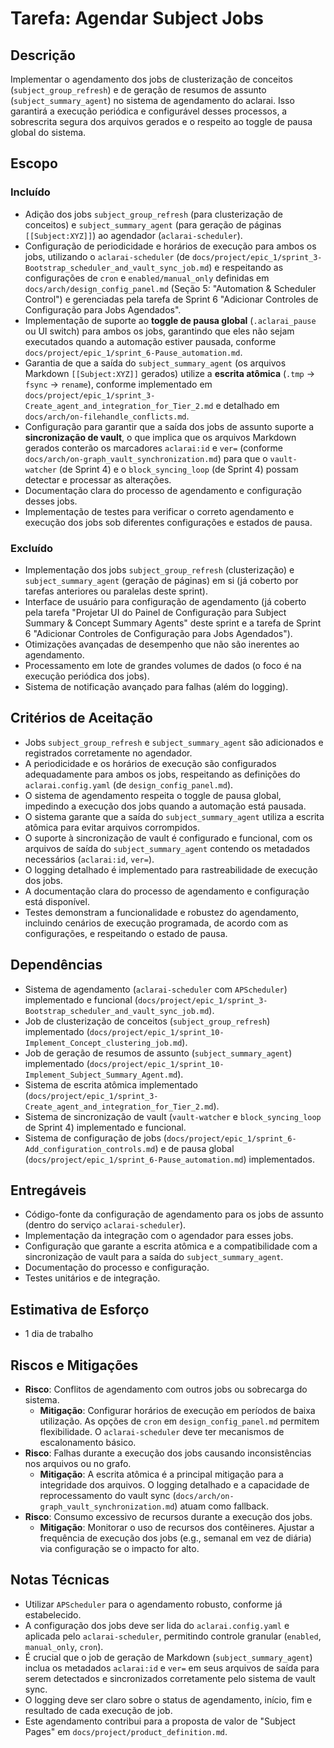 # Tarefa: Agendar Subject Jobs

## Descrição
Implementar o agendamento dos jobs de clusterização de conceitos (`subject_group_refresh`) e de geração de resumos de assunto (`subject_summary_agent`) no sistema de agendamento do aclarai. Isso garantirá a execução periódica e configurável desses processos, a sobrescrita segura dos arquivos gerados e o respeito ao toggle de pausa global do sistema.

## Escopo

### Incluído
- Adição dos jobs `subject_group_refresh` (para clusterização de conceitos) e `subject_summary_agent` (para geração de páginas `[[Subject:XYZ]]`) ao agendador (`aclarai-scheduler`).
- Configuração de periodicidade e horários de execução para ambos os jobs, utilizando o `aclarai-scheduler` (de `docs/project/epic_1/sprint_3-Bootstrap_scheduler_and_vault_sync_job.md`) e respeitando as configurações de `cron` e `enabled/manual_only` definidas em `docs/arch/design_config_panel.md` (Seção 5: "Automation & Scheduler Control") e gerenciadas pela tarefa de Sprint 6 "Adicionar Controles de Configuração para Jobs Agendados".
- Implementação de suporte ao **toggle de pausa global** (`.aclarai_pause` ou UI switch) para ambos os jobs, garantindo que eles não sejam executados quando a automação estiver pausada, conforme `docs/project/epic_1/sprint_6-Pause_automation.md`.
- Garantia de que a saída do `subject_summary_agent` (os arquivos Markdown `[[Subject:XYZ]]` gerados) utilize a **escrita atômica** (`.tmp` → `fsync` → `rename`), conforme implementado em `docs/project/epic_1/sprint_3-Create_agent_and_integration_for_Tier_2.md` e detalhado em `docs/arch/on-filehandle_conflicts.md`.
- Configuração para garantir que a saída dos jobs de assunto suporte a **sincronização de vault**, o que implica que os arquivos Markdown gerados conterão os marcadores `aclarai:id` e `ver=` (conforme `docs/arch/on-graph_vault_synchronization.md`) para que o `vault-watcher` (de Sprint 4) e o `block_syncing_loop` (de Sprint 4) possam detectar e processar as alterações.
- Documentação clara do processo de agendamento e configuração desses jobs.
- Implementação de testes para verificar o correto agendamento e execução dos jobs sob diferentes configurações e estados de pausa.

### Excluído
- Implementação dos jobs `subject_group_refresh` (clusterização) e `subject_summary_agent` (geração de páginas) em si (já coberto por tarefas anteriores ou paralelas deste sprint).
- Interface de usuário para configuração de agendamento (já coberto pela tarefa "Projetar UI do Painel de Configuração para Subject Summary & Concept Summary Agents" deste sprint e a tarefa de Sprint 6 "Adicionar Controles de Configuração para Jobs Agendados").
- Otimizações avançadas de desempenho que não são inerentes ao agendamento.
- Processamento em lote de grandes volumes de dados (o foco é na execução periódica dos jobs).
- Sistema de notificação avançado para falhas (além do logging).

## Critérios de Aceitação
- Jobs `subject_group_refresh` e `subject_summary_agent` são adicionados e registrados corretamente no agendador.
- A periodicidade e os horários de execução são configurados adequadamente para ambos os jobs, respeitando as definições do `aclarai.config.yaml` (de `design_config_panel.md`).
- O sistema de agendamento respeita o toggle de pausa global, impedindo a execução dos jobs quando a automação está pausada.
- O sistema garante que a saída do `subject_summary_agent` utiliza a escrita atômica para evitar arquivos corrompidos.
- O suporte à sincronização de vault é configurado e funcional, com os arquivos de saída do `subject_summary_agent` contendo os metadados necessários (`aclarai:id`, `ver=`).
- O logging detalhado é implementado para rastreabilidade de execução dos jobs.
- A documentação clara do processo de agendamento e configuração está disponível.
- Testes demonstram a funcionalidade e robustez do agendamento, incluindo cenários de execução programada, de acordo com as configurações, e respeitando o estado de pausa.

## Dependências
- Sistema de agendamento (`aclarai-scheduler` com `APScheduler`) implementado e funcional (`docs/project/epic_1/sprint_3-Bootstrap_scheduler_and_vault_sync_job.md`).
- Job de clusterização de conceitos (`subject_group_refresh`) implementado (`docs/project/epic_1/sprint_10-Implement_Concept_clustering_job.md`).
- Job de geração de resumos de assunto (`subject_summary_agent`) implementado (`docs/project/epic_1/sprint_10-Implement_Subject_Summary_Agent.md`).
- Sistema de escrita atômica implementado (`docs/project/epic_1/sprint_3-Create_agent_and_integration_for_Tier_2.md`).
- Sistema de sincronização de vault (`vault-watcher` e `block_syncing_loop` de Sprint 4) implementado e funcional.
- Sistema de configuração de jobs (`docs/project/epic_1/sprint_6-Add_configuration_controls.md`) e de pausa global (`docs/project/epic_1/sprint_6-Pause_automation.md`) implementados.

## Entregáveis
- Código-fonte da configuração de agendamento para os jobs de assunto (dentro do serviço `aclarai-scheduler`).
- Implementação da integração com o agendador para esses jobs.
- Configuração que garante a escrita atômica e a compatibilidade com a sincronização de vault para a saída do `subject_summary_agent`.
- Documentação do processo e configuração.
- Testes unitários e de integração.

## Estimativa de Esforço
- 1 dia de trabalho

## Riscos e Mitigações
- **Risco**: Conflitos de agendamento com outros jobs ou sobrecarga do sistema.
  - **Mitigação**: Configurar horários de execução em períodos de baixa utilização. As opções de `cron` em `design_config_panel.md` permitem flexibilidade. O `aclarai-scheduler` deve ter mecanismos de escalonamento básico.
- **Risco**: Falhas durante a execução dos jobs causando inconsistências nos arquivos ou no grafo.
  - **Mitigação**: A escrita atômica é a principal mitigação para a integridade dos arquivos. O logging detalhado e a capacidade de reprocessamento do vault sync (`docs/arch/on-graph_vault_synchronization.md`) atuam como fallback.
- **Risco**: Consumo excessivo de recursos durante a execução dos jobs.
  - **Mitigação**: Monitorar o uso de recursos dos contêineres. Ajustar a frequência de execução dos jobs (e.g., semanal em vez de diária) via configuração se o impacto for alto.

## Notas Técnicas
- Utilizar `APScheduler` para o agendamento robusto, conforme já estabelecido.
- A configuração dos jobs deve ser lida do `aclarai.config.yaml` e aplicada pelo `aclarai-scheduler`, permitindo controle granular (`enabled`, `manual_only`, `cron`).
- É crucial que o job de geração de Markdown (`subject_summary_agent`) inclua os metadados `aclarai:id` e `ver=` em seus arquivos de saída para serem detectados e sincronizados corretamente pelo sistema de vault sync.
- O logging deve ser claro sobre o status de agendamento, início, fim e resultado de cada execução de job.
- Este agendamento contribui para a proposta de valor de "Subject Pages" em `docs/project/product_definition.md`.
